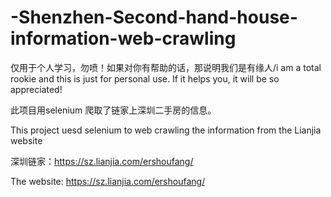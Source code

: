 # -Shenzhen-Second-hand-house-information-web-crawling
仅用于个人学习，勿喷！如果对你有帮助的话，那说明我们是有缘人/i am a total rookie and this is just for personal use. If it helps you, it will be so appreciated!

此项目用selenium 爬取了链家上深圳二手房的信息。

This project uesd selenium to web crawling the information from the Lianjia website

深圳链家：https://sz.lianjia.com/ershoufang/

The website: https://sz.lianjia.com/ershoufang/
